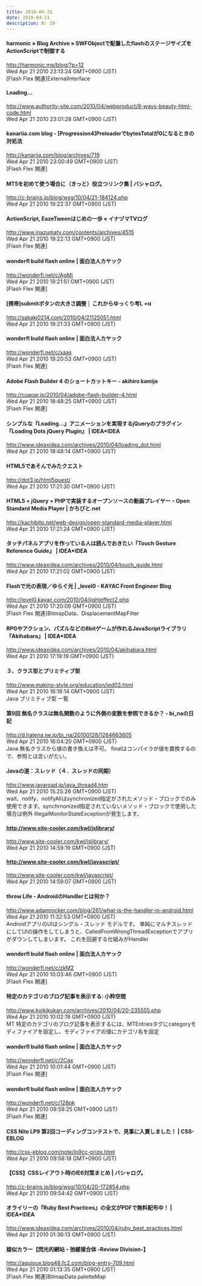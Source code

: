 ```yaml
---
title: 2010-04-21
date: 2010-04-21
description: B! 29
---
```


#### harmonic  » Blog Archive   » SWFObjectで配置したflashのステージサイズをActionScriptで制御する
http://harmonic.me/blog/?p=12<br>
Wed Apr 21 2010 23:13:24 GMT+0900 (JST)<br>
[Flash Flex 関連]ExternalInterface


#### Loading...
http://www.authority-site.com/2010/04/webproduct/8-ways-beauty-html-code.html<br>
Wed Apr 21 2010 23:01:28 GMT+0900 (JST)<br>


#### kanariia.com blog - [Progression4]PreloaderでbytesTotalが0になるときの対処法
http://kanariia.com/blog/archives/719<br>
Wed Apr 21 2010 23:00:49 GMT+0900 (JST)<br>
[Flash Flex 関連]


#### MT5を初めて使う場合に（きっと）役立つリンク集 | バシャログ。
http://c-brains.jp/blog/wsg/10/04/21-184124.php<br>
Wed Apr 21 2010 19:22:37 GMT+0900 (JST)<br>


#### ActionScript, EazeTweenはじめの一歩 « イナヅマTVログ
http://www.inazumatv.com/contents/archives/4515<br>
Wed Apr 21 2010 19:22:13 GMT+0900 (JST)<br>
[Flash Flex 関連]


#### wonderfl build flash online | 面白法人カヤック
http://wonderfl.net/c/AgMj<br>
Wed Apr 21 2010 19:21:51 GMT+0900 (JST)<br>
[Flash Flex 関連]


#### [携帯]submitボタンの大きさ調整 │ これからゆっくり考L +α
http://sakaki0214.com/2010/04/21125051.html<br>
Wed Apr 21 2010 19:21:33 GMT+0900 (JST)<br>


#### wonderfl build flash online | 面白法人カヤック
http://wonderfl.net/c/xaas<br>
Wed Apr 21 2010 19:20:53 GMT+0900 (JST)<br>
[Flash Flex 関連]


#### Adobe Flash Builder 4 のショートカットキー - akihiro kamijo
http://cuaoar.jp/2010/04/adobe-flash-builder-4.html<br>
Wed Apr 21 2010 18:48:25 GMT+0900 (JST)<br>
[Flash Flex 関連]


#### シンプルな『Loading…』アニメーションを実現するjQueryのプラグイン『Loading Dots jQuery Plugin』 | IDEA*IDEA
http://www.ideaxidea.com/archives/2010/04/loading_dot.html<br>
Wed Apr 21 2010 18:48:14 GMT+0900 (JST)<br>


#### HTML5であそんでみたクエスト
http://dot3.jp/html5quest/<br>
Wed Apr 21 2010 17:21:30 GMT+0900 (JST)<br>


#### HTML5 + jQuery + PHPで実装するオープンソースの動画プレイヤー・Open Standard Media Player | かちびと.net
http://kachibito.net/web-design/open-standard-media-player.html<br>
Wed Apr 21 2010 17:21:24 GMT+0900 (JST)<br>


#### タッチパネルアプリを作っている人は読んでおきたい『Touch Gesture Reference Guide』 | IDEA*IDEA
http://www.ideaxidea.com/archives/2010/04/touch_guide.html<br>
Wed Apr 21 2010 17:21:02 GMT+0900 (JST)<br>


#### Flashで光の表現／ゆらぐ光 | _level0 - KAYAC Front Engineer Blog
http://level0.kayac.com/2010/04/lighteffect2.php<br>
Wed Apr 21 2010 17:20:09 GMT+0900 (JST)<br>
[Flash Flex 関連]BitmapData、DisplacementMapFilter


#### RPGやアクション、パズルなどの8bitゲームが作れるJavaScriptライブラリ『Akihabara』 | IDEA*IDEA
http://www.ideaxidea.com/archives/2010/04/akihabara.html<br>
Wed Apr 21 2010 17:19:19 GMT+0900 (JST)<br>


#### ３、クラス型とプリミティブ型
http://www.makino-style.org/education/jed03.html<br>
Wed Apr 21 2010 16:18:14 GMT+0900 (JST)<br>
Java プリミティブ型  一覧


#### 第9回 無名クラスは無名関数のように外側の変数を参照できるか？ - bi_naの日記
http://d.hatena.ne.jp/bi_na/20100128/1264663605<br>
Wed Apr 21 2010 16:04:20 GMT+0900 (JST)<br>
Java 無名クラスから値の書き換えは不可。  finalはコンパイラが値を置換するので、参照とは言いがたい。


#### Javaの道：スレッド（４．スレッドの同期）
http://www.javaroad.jp/java_thread4.htm<br>
Wed Apr 21 2010 15:25:26 GMT+0900 (JST)<br>
wait、notify、notifyAllはsynchronized指定がされたメソッド・ブロックでのみ使用できます。synchrnonized指定されていないメソッド・ブロックで使用した場合は例外 IllegalMonitorStateExceptionが発生します。


#### http://www.site-cooler.com/kwl/jslibrary/
http://www.site-cooler.com/kwl/jslibrary/<br>
Wed Apr 21 2010 14:59:19 GMT+0900 (JST)<br>


#### http://www.site-cooler.com/kwl/javascript/
http://www.site-cooler.com/kwl/javascript/<br>
Wed Apr 21 2010 14:59:07 GMT+0900 (JST)<br>


#### throw Life - AndroidのHandlerとは何か？
http://www.adamrocker.com/blog/261/what-is-the-handler-in-android.html<br>
Wed Apr 21 2010 11:32:53 GMT+0900 (JST)<br>
AndroidアプリのUIはシングル・スレッド モデルです。 単純にマルチスレッドにしてUIの操作をしてしまうと、CalledFromWrongThreadExceptionでアプリがダウンしてしまいます。 これを回避する仕組みがHandler


#### wonderfl build flash online | 面白法人カヤック
http://wonderfl.net/c/zkM2<br>
Wed Apr 21 2010 10:03:46 GMT+0900 (JST)<br>
[Flash Flex 関連]


#### 特定のカテゴリのブログ記事を表示する: 小粋空間
http://www.koikikukan.com/archives/2010/04/20-235555.php<br>
Wed Apr 21 2010 10:02:19 GMT+0900 (JST)<br>
MT 特定のカテゴリのブログ記事を表示するには、MTEntriesタグにcategoryモディファイアを設定し、モディファイアの値にカテゴリ名を設定


#### wonderfl build flash online | 面白法人カヤック
http://wonderfl.net/c/2Cqx<br>
Wed Apr 21 2010 10:01:44 GMT+0900 (JST)<br>
[Flash Flex 関連]


#### wonderfl build flash online | 面白法人カヤック
http://wonderfl.net/c/128pk<br>
Wed Apr 21 2010 09:59:25 GMT+0900 (JST)<br>
[Flash Flex 関連]


#### CSS Nite LP9 第2回コーディングコンテストで、見事に入賞しました！ | CSS-EBLOG
http://css-eblog.com/note/lp9cc-prize.html<br>
Wed Apr 21 2010 09:58:18 GMT+0900 (JST)<br>


#### 【CSS】CSSレイアウト時のIE6対策まとめ | バシャログ。
http://c-brains.jp/blog/wsg/10/04/20-172854.php<br>
Wed Apr 21 2010 09:54:42 GMT+0900 (JST)<br>


#### オライリーの『Ruby Best Practices』の全文がPDFで無料配布中！ | IDEA*IDEA
http://www.ideaxidea.com/archives/2010/04/ruby_best_practices.html<br>
Wed Apr 21 2010 01:36:13 GMT+0900 (JST)<br>


#### 疑似カラー【閃光的網站・弛緩複合体 -Review Division-】
http://aquioux.blog48.fc2.com/blog-entry-709.html<br>
Wed Apr 21 2010 01:13:35 GMT+0900 (JST)<br>
[Flash Flex 関連]BitmapData.paletteMap


